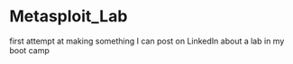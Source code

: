 # Metasploit_Lab
first attempt at making something I can post on LinkedIn about a lab in my boot camp
